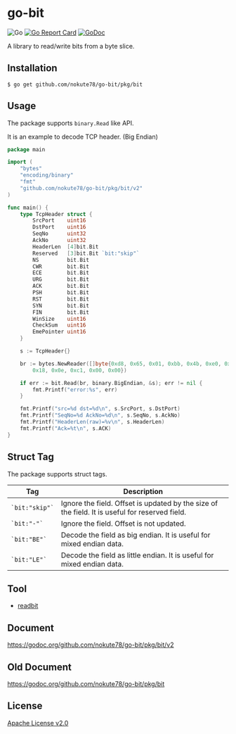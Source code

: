 # go-bit
![Go](https://github.com/nokute78/go-bit/workflows/Go/badge.svg)
[![Go Report Card](https://goreportcard.com/badge/github.com/nokute78/go-bit)](https://goreportcard.com/report/github.com/nokute78/go-bit)
[![GoDoc](https://godoc.org/github.com/nokute78/go-bit/pkg/bit/v2?status.svg)](https://godoc.org/github.com/nokute78/go-bit/pkg/bit/v2)

A library to read/write bits from a byte slice.

## Installation

```
$ go get github.com/nokute78/go-bit/pkg/bit
```

## Usage

The package supports `binary.Read` like API.

It is an example to decode TCP header. (Big Endian)
```go
package main

import (
	"bytes"
	"encoding/binary"
	"fmt"
	"github.com/nokute78/go-bit/pkg/bit/v2"
)

func main() {
	type TcpHeader struct {
		SrcPort    uint16
		DstPort    uint16
		SeqNo      uint32
		AckNo      uint32
		HeaderLen  [4]bit.Bit
		Reserved   [3]bit.Bit `bit:"skip"`
		NS         bit.Bit
		CWR        bit.Bit
		ECE        bit.Bit
		URG        bit.Bit
		ACK        bit.Bit
		PSH        bit.Bit
		RST        bit.Bit
		SYN        bit.Bit
		FIN        bit.Bit
		WinSize    uint16
		CheckSum   uint16
		EmePointer uint16
	}

	s := TcpHeader{}

	br := bytes.NewReader([]byte{0xd8, 0x65, 0x01, 0xbb, 0x4b, 0xe0, 0x76, 0xcd, 0x48, 0xc8, 0x70, 0x8f, 0x50, 0x10, 0x10,
		0x18, 0x0e, 0xc1, 0x00, 0x00})

	if err := bit.Read(br, binary.BigEndian, &s); err != nil {
		fmt.Printf("error:%s", err)
	}

	fmt.Printf("src=%d dst=%d\n", s.SrcPort, s.DstPort)
	fmt.Printf("SeqNo=%d AckNo=%d\n", s.SeqNo, s.AckNo)
	fmt.Printf("HeaderLen(raw)=%v\n", s.HeaderLen)
	fmt.Printf("Ack=%t\n", s.ACK)
}
```

## Struct Tag

The package supports struct tags.

|Tag|Description|
|---|-----------|
|`` `bit:"skip"` ``|Ignore the field. Offset is updated by the size of the field. It is useful for reserved field.|
|`` `bit:"-"` `` |Ignore the field. Offset is not updated.|
|`` `bit:"BE"` ``|Decode the field as big endian. It is useful for mixed endian data.|
|`` `bit:"LE"` ``|Decode the field as little endian. It is useful for mixed endian data.|

## Tool
* [readbit](cmd/readbit/README.md)

## Document

https://godoc.org/github.com/nokute78/go-bit/pkg/bit/v2

## Old Document

https://godoc.org/github.com/nokute78/go-bit/pkg/bit

## License

[Apache License v2.0](https://www.apache.org/licenses/LICENSE-2.0)